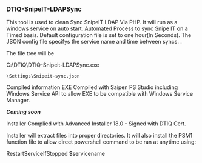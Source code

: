 ### DTIQ-SnipeIT-LDAPSync


This tool is used to clean Sync SnipeIT LDAP Via PHP.
It will run as a windows service on auto start. 
Automated Process to sync Snipe IT on a Timed basis.
Default configuration file is set to one hour(In Seconds).
The JSON config file specifys the service name and time between syncs. 
.


The file tree will be

C:\DTIQ\DTIQ-Snipeit-LDAPSync.exe

    \Settings\Snipeit-sync.json
    
Compiled information
EXE Compiled with Saipen PS Studio including Windows Service API to allow EXE to be compatible with Windows Service Manager.

***Coming soon***

Installer Complied with Advanced Installer 18.0 - Signed with DTIQ Cert.

Installer will extract files into proper directories.
It will also install the PSM1 function file to allow direct powershell command to be ran at anytime using:

RestartServiceIfStopped $servicename
